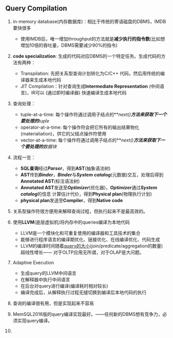 ## Query Compilation

1. in-memory database(内存数据库)：相比于传统的寄语磁盘的DBMS，IMDB要快很多
   - 使用IMDB后，唯一增加throughput的方法就是**减少执行的指令数**(比如想增加10倍的吞吐量，DBMS需要减少90%的指令)
2. **code specialization**: 生成的代码对应DBMS的一个特定任务。生成代码的方法有两种：
   - Transpilation: 先把关系型查询计划转化为C/C++ 代码，然后用传统的编译器来生成本地代码
   - JIT Compilation：针对查询生成**Intermediate Representation** (中间语言)，IR可以 (通过即时编译器) 快速编译生成本地代码
3. 查询处理：
   - tuple-at-a-time: 每个操作符通过调用子结点的***next()***方法来获取下一个要处理的**tuple**
   - operator-at-a-time: 每个操作符会把它所有的输出结果物化(materialiation)，供它的父结点操作符使用
   - vector-at-a-time: 每个操作符通过调用子结点的***next()***方法来获取下一个要处理的**数据块**
4. 流程一览：
   - **SQL查询**经过***Parser***，得到**AST**(抽象语法树)
   - **AST**传到***Binder***，***Binder***与***System catalog***(元数据)交互，处理后得到**Annotated AST**(标注语法树)
   - **Annotated AST**发送至***Optimizer***(优化器)，***Optimizer***通过***System catalog***的信息 计算估计代价，得到**Physical plan**(物理执行计划)
   - **physical plan**发送至**Compiler**，得到**Native code**

5. 关系型操作符很方便用来解释查询过程，但执行起来不是最高效的。
6. 使用**LLVM**(底层虚拟机)将内存中的queries编译为本地代码
   - LLVM是一个模块化和可重复使用的编译器和工具技术的集合
   - 能够进行程序语言的编译期优化、链接优化、在线编译优化、代码生成
   - LLVM的编译时间随着<u>query的大小</u>(join/predicate/aggregation的数量) 超线性增长—— 对于OLTP应用无所谓，对于OLAP是大问题。

7. Adaptive Execution 
   - 生成query的LLVM中间语言
   - 在解释器中执行中间语言
   - 在后台对query进行编译(编译耗时相对较长)
   - 编译完成后，从解释执行过程无缝切换到编译后本地代码的执行

8. 查询的编译很有用，但是实现起来不容易
9. MemSQL2016版的query编译实现最好。——任何新的DBMS想有竞争力，必须实现query编译。
10. 